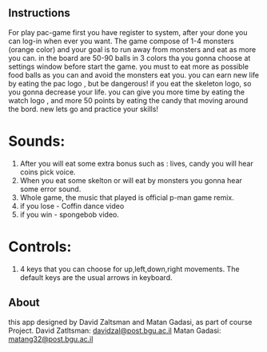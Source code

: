 ## Instructions
For play pac-game first you have register to system,
after your done you can log-in when ever you want.
The game compose of 1-4 monsters (orange color) and your goal is to run away 
from monsters and eat as more you can.
in the board are 50-90 balls in 3 colors tha you gonna choose at settings window before start the game.
you must to eat more as possible food balls as you can and avoid the monsters eat you.
you can earn new life by eating the pac logo , but be dangerous! if you eat the skeleton logo, so you
gonna decrease your life.
you can give you more time by eating the watch logo , and more 50 points by eating the candy that moving around the bord.
new lets go and practice your skills!

# Sounds:
1. After you will eat some extra bonus such as : lives, candy you will hear coins pick voice.
2. When you eat some skelton or will eat by monsters you gonna hear some error sound.
3. Whole game, the music that played is official p-man game remix.
4. if you lose - Coffin dance video
5. if you win - spongebob video.


# Controls:
1. 4 keys that you can choose for up,left,down,right movements. The default keys are the usual arrows in keyboard.

## About
this app designed by David Zaltsman and Matan Gadasi, as part of course Project.
David Zatltsman: davidzal@post.bgu.ac.il
Matan Gadasi: matang32@post.bgu.ac.il
 
